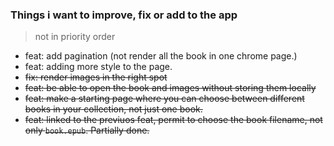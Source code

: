 ### Things i want to improve, fix or add to the app  
> not in priority order  
  
- feat: add pagination (not render all the book in one chrome page.)
- feat: adding more style to the page.
- ~~fix: render images in the right spot~~
- ~~feat: be able to open the book and images without storing them locally~~
- ~~feat: make a starting page where you can choose between different books in your collection, not just one book.~~
- ~~feat: linked to the previuos feat, permit to choose the book filename, not only `book.epub`. Partially done.~~  
